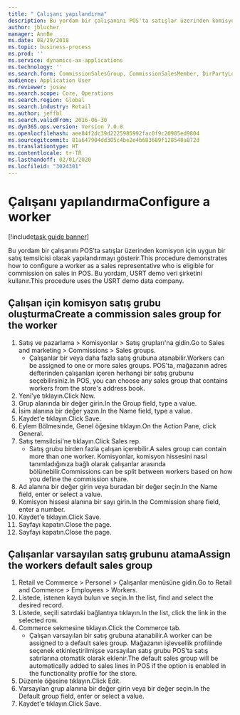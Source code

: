 ```yaml
---
title: " Çalışanı yapılandırma"
description: Bu yordam bir çalışanını POS'ta satışlar üzerinden komisyon için uygun bir satış temsilcisi olarak yapılandırmayı gösterir.
author: jblucher
manager: AnnBe
ms.date: 08/29/2018
ms.topic: business-process
ms.prod: ''
ms.service: dynamics-ax-applications
ms.technology: ''
ms.search.form: CommissionSalesGroup, CommissionSalesMember, DirPartyLookup, HcmWorker
audience: Application User
ms.reviewer: josaw
ms.search.scope: Core, Operations
ms.search.region: Global
ms.search.industry: Retail
ms.author: jeffbl
ms.search.validFrom: 2016-06-30
ms.dyn365.ops.version: Version 7.0.0
ms.openlocfilehash: aee84f2dc39d2225985992fac0f9c20985ed9804
ms.sourcegitcommit: 81a647904dd305c4be2e4b683689f128548a872d
ms.translationtype: HT
ms.contentlocale: tr-TR
ms.lasthandoff: 02/01/2020
ms.locfileid: "3024301"
---
```

# <a name="configure-a-worker"></a><span data-ttu-id="e259c-103"> Çalışanı yapılandırma</span><span class="sxs-lookup"><span data-stu-id="e259c-103">Configure a worker</span></span>

[!include[task guide banner](../includes/task-guide-banner.md)]

<span data-ttu-id="e259c-104">Bu yordam bir çalışanını POS'ta satışlar üzerinden komisyon için uygun bir satış temsilcisi olarak yapılandırmayı gösterir.</span><span class="sxs-lookup"><span data-stu-id="e259c-104">This procedure demonstrates how to configure a worker as a sales representative who is eligible for commission on sales in POS.</span></span> <span data-ttu-id="e259c-105">Bu yordam, USRT demo veri şirketini kullanır.</span><span class="sxs-lookup"><span data-stu-id="e259c-105">This procedure uses the USRT demo data company.</span></span>


## <a name="create-a-commission-sales-group-for-the-worker"></a><span data-ttu-id="e259c-106">Çalışan için komisyon satış grubu oluşturma</span><span class="sxs-lookup"><span data-stu-id="e259c-106">Create a commission sales group for the worker</span></span>
1. <span data-ttu-id="e259c-107">Satış ve pazarlama > Komisyonlar > Satış grupları'na gidin.</span><span class="sxs-lookup"><span data-stu-id="e259c-107">Go to Sales and marketing > Commissions > Sales groups.</span></span>
    * <span data-ttu-id="e259c-108">Çalışanlar bir veya daha fazla satış grubuna atanabilir.</span><span class="sxs-lookup"><span data-stu-id="e259c-108">Workers can be assigned to one or more sales groups.</span></span> <span data-ttu-id="e259c-109">POS'ta, mağazanın adres defterinden çalışanları içeren herhangi bir satış grubunu seçebilirsiniz.</span><span class="sxs-lookup"><span data-stu-id="e259c-109">In POS, you can choose any sales group that contains workers from the store's address book.</span></span>  
2. <span data-ttu-id="e259c-110">Yeni'ye tıklayın.</span><span class="sxs-lookup"><span data-stu-id="e259c-110">Click New.</span></span>
3. <span data-ttu-id="e259c-111">Grup alanında bir değer girin.</span><span class="sxs-lookup"><span data-stu-id="e259c-111">In the Group field, type a value.</span></span>
4. <span data-ttu-id="e259c-112">İsim alanına bir değer yazın.</span><span class="sxs-lookup"><span data-stu-id="e259c-112">In the Name field, type a value.</span></span>
5. <span data-ttu-id="e259c-113">Kaydet'e tıklayın.</span><span class="sxs-lookup"><span data-stu-id="e259c-113">Click Save.</span></span>
6. <span data-ttu-id="e259c-114">Eylem Bölmesinde, Genel öğesine tıklayın.</span><span class="sxs-lookup"><span data-stu-id="e259c-114">On the Action Pane, click General.</span></span>
7. <span data-ttu-id="e259c-115">Satış temsilcisi'ne tıklayın.</span><span class="sxs-lookup"><span data-stu-id="e259c-115">Click Sales rep.</span></span>
    * <span data-ttu-id="e259c-116">Satış grubu birden fazla çalışan içerebilir.</span><span class="sxs-lookup"><span data-stu-id="e259c-116">A sales group can contain more than one worker.</span></span> <span data-ttu-id="e259c-117">Komisyonlar, komisyon hissesini nasıl tanımladığınıza bağlı olarak çalışanlar arasında bölünebilir.</span><span class="sxs-lookup"><span data-stu-id="e259c-117">Commissions can be split between workers based on how you define the commission share.</span></span>  
8. <span data-ttu-id="e259c-118">Ad alanına bir değer girin veya buradan bir değer seçin.</span><span class="sxs-lookup"><span data-stu-id="e259c-118">In the Name field, enter or select a value.</span></span>
9. <span data-ttu-id="e259c-119">Komisyon hissesi alanına bir sayı girin.</span><span class="sxs-lookup"><span data-stu-id="e259c-119">In the Commission share field, enter a number.</span></span>
10. <span data-ttu-id="e259c-120">Kaydet'e tıklayın.</span><span class="sxs-lookup"><span data-stu-id="e259c-120">Click Save.</span></span>
11. <span data-ttu-id="e259c-121">Sayfayı kapatın.</span><span class="sxs-lookup"><span data-stu-id="e259c-121">Close the page.</span></span>
12. <span data-ttu-id="e259c-122">Sayfayı kapatın.</span><span class="sxs-lookup"><span data-stu-id="e259c-122">Close the page.</span></span>

## <a name="assign-the-workers-default-sales-group"></a><span data-ttu-id="e259c-123">Çalışanlar varsayılan satış grubunu atama</span><span class="sxs-lookup"><span data-stu-id="e259c-123">Assign the workers default sales group</span></span>
1. <span data-ttu-id="e259c-124">Retail ve Commerce > Personel > Çalışanlar menüsüne gidin.</span><span class="sxs-lookup"><span data-stu-id="e259c-124">Go to Retail and Commerce > Employees > Workers.</span></span>
2. <span data-ttu-id="e259c-125">Listede, istenen kaydı bulun ve seçin.</span><span class="sxs-lookup"><span data-stu-id="e259c-125">In the list, find and select the desired record.</span></span>
3. <span data-ttu-id="e259c-126">Listede, seçili satırdaki bağlantıya tıklayın.</span><span class="sxs-lookup"><span data-stu-id="e259c-126">In the list, click the link in the selected row.</span></span>
4. <span data-ttu-id="e259c-127">Commerce sekmesine tıklayın.</span><span class="sxs-lookup"><span data-stu-id="e259c-127">Click the Commerce tab.</span></span>
    * <span data-ttu-id="e259c-128">Çalışan varsayılan bir satış grubuna atanabilir.</span><span class="sxs-lookup"><span data-stu-id="e259c-128">A worker can be assigned to a default sales group.</span></span> <span data-ttu-id="e259c-129">Mağazanın işlevsellik profilinde seçenek etkinleştirilmişse varsayılan satış grubu POS'ta satış satırlarına otomatik olarak eklenir.</span><span class="sxs-lookup"><span data-stu-id="e259c-129">The default sales group will be automatically added to sales lines in POS if the option is enabled in the functionality profile for the store.</span></span>  
5. <span data-ttu-id="e259c-130">Düzenle öğesine tıklayın.</span><span class="sxs-lookup"><span data-stu-id="e259c-130">Click Edit.</span></span>
6. <span data-ttu-id="e259c-131">Varsayılan grup alanına bir değer girin veya bir değer seçin.</span><span class="sxs-lookup"><span data-stu-id="e259c-131">In the Default group field, enter or select a value.</span></span>
7. <span data-ttu-id="e259c-132">Kaydet'e tıklayın.</span><span class="sxs-lookup"><span data-stu-id="e259c-132">Click Save.</span></span>

